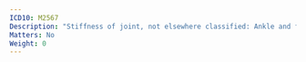 ```yaml
---
ICD10: M2567
Description: "Stiffness of joint, not elsewhere classified: Ankle and foot"
Matters: No
Weight: 0
---
```

